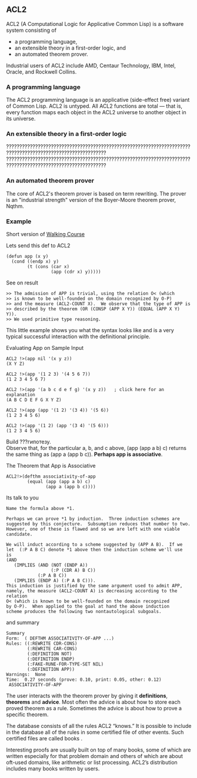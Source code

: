 ## ACL2

ACL2 (A Computational Logic for Applicative Common Lisp) is a software system consisting of 
- a programming language, 
- an extensible theory in a first-order logic, and 
- an automated theorem prover.

Industrial users of ACL2 include AMD, Centaur Technology, IBM, Intel, Oracle, and Rockwell Collins.

### A programming language
The ACL2 programming language is an applicative (side-effect free) variant of Common Lisp. ACL2 is untyped. All ACL2 functions are total — that is, every function maps each object in the ACL2 universe to another object in its universe.

### An extensible theory in a first-order logic
????????????????????????????????????????????????????????????????????????????????????????????????????????????  
????????????????????????????????????????????????????????????????????????????????????????????????????????????

### An automated theorem prover

The core of ACL2's theorem prover is based on term rewriting. The prover is an "industrial strength" version of the Boyer-Moore theorem prover, Nqthm.

### Example
Short version of [Walking Course](http://www.cs.utexas.edu/users/moore/acl2/v8-1/combined-manual/index.html?topic=ACL2____An_02Example_02of_02ACL2_02in_02Use)

Lets send this def to ACL2
```
(defun app (x y) 
  (cond ((endp x) y) 
        (t (cons (car x)  
                 (app (cdr x) y))))) 
```  

See on result
```
>> The admission of APP is trivial, using the relation O< (which 
>> is known to be well-founded on the domain recognized by O-P) 
>> and the measure (ACL2-COUNT X).  We observe that the type of APP is 
>> described by the theorem (OR (CONSP (APP X Y)) (EQUAL (APP X Y) Y)). 
>> We used primitive type reasoning. 
```

This little example shows you what the syntax looks like and is a very typical successful interaction with the definitional principle.

Evaluating App on Sample Input
```
ACL2 !>(app nil '(x y z)) 
(X Y Z) 
 
ACL2 !>(app '(1 2 3) '(4 5 6 7)) 
(1 2 3 4 5 6 7) 
 
ACL2 !>(app '(a b c d e f g) '(x y z))   ; click here for an explanation 
(A B C D E F G X Y Z) 
 
ACL2 !>(app (app '(1 2) '(3 4)) '(5 6)) 
(1 2 3 4 5 6) 
 
ACL2 !>(app '(1 2) (app '(3 4) '(5 6))) 
(1 2 3 4 5 6) 
```

Build ???гипотезу.  
Observe that, for the particular a, b, and c above, (app (app a b) c) returns the same thing as (app a (app b c)). **Perhaps app is associative**.

The Theorem that App is Associative
```
ACL2!>(defthm associativity-of-app 
        (equal (app (app a b) c) 
               (app a (app b c)))) 
```

Its talk to you
```
Name the formula above *1. 
 
Perhaps we can prove *1 by induction.  Three induction schemes are 
suggested by this conjecture.  Subsumption reduces that number to two. 
However, one of these is flawed and so we are left with one viable 
candidate. 
 
We will induct according to a scheme suggested by (APP A B).  If we 
let  (:P A B C) denote *1 above then the induction scheme we'll use 
is 
(AND 
   (IMPLIES (AND (NOT (ENDP A)) 
                 (:P (CDR A) B C)) 
            (:P A B C)) 
   (IMPLIES (ENDP A) (:P A B C))). 
This induction is justified by the same argument used to admit APP, 
namely, the measure (ACL2-COUNT A) is decreasing according to the relation 
O< (which is known to be well-founded on the domain recognized 
by O-P).  When applied to the goal at hand the above induction 
scheme produces the following two nontautological subgoals. 
```

and summary
```
Summary 
Form:  ( DEFTHM ASSOCIATIVITY-OF-APP ...) 
Rules: ((:REWRITE CDR-CONS) 
        (:REWRITE CAR-CONS) 
        (:DEFINITION NOT) 
        (:DEFINITION ENDP) 
        (:FAKE-RUNE-FOR-TYPE-SET NIL) 
        (:DEFINITION APP)) 
Warnings:  None 
Time:  0.27 seconds (prove: 0.10, print: 0.05, other: 0.12) 
 ASSOCIATIVITY-OF-APP 
```

The user interacts with the theorem prover by giving it **definitions**, **theorems** and **advice**. Most often the advice is about how to store each proved theorem as a rule. Sometimes the advice is about how to prove a specific theorem.

The database consists of all the rules ACL2 “knows.” It is possible to include in the database all of the rules in some certified file of other events. Such certified files are called books .

Interesting proofs are usually built on top of many books, some of which are written especially for that problem domain and others of which are about oft-used domains, like arithmetic or list processing. ACL2’s distribution includes many books written by users. 
